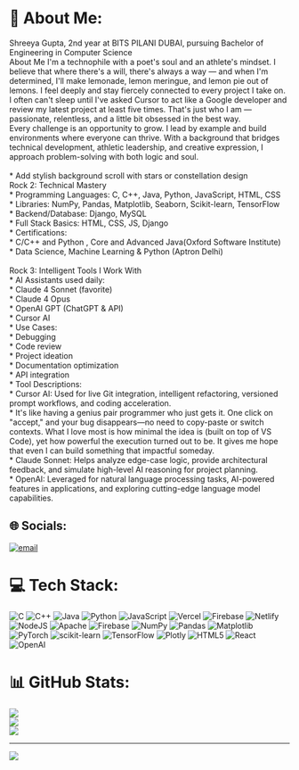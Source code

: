 # 💫 About Me:
Shreeya Gupta, 2nd year at BITS PILANI DUBAI, pursuing Bachelor of Engineering in Computer  Science <br>About Me I'm a technophile with a poet's soul and an athlete's mindset. I believe that where there's a will, there's always a way — and when I'm determined, I'll make lemonade, lemon meringue, and lemon pie out of lemons. I feel deeply and stay fiercely connected to every project I take on.<br>I often can't sleep until I've asked Cursor to act like a Google developer and review my latest project at least five times. That's just who I am — passionate, relentless, and a little bit obsessed in the best way.<br>Every challenge is an opportunity to grow. I lead by example and build environments where everyone can thrive. With a background that bridges technical development, athletic leadership, and creative expression, I approach problem-solving with both logic and soul.<br><br>* Add stylish background scroll with stars or constellation design<br>Rock 2: Technical Mastery<br>* Programming Languages: C, C++, Java, Python, JavaScript, HTML, CSS<br>* Libraries: NumPy, Pandas, Matplotlib, Seaborn, Scikit-learn, TensorFlow<br>* Backend/Database: Django, MySQL<br>* Full Stack Basics: HTML, CSS, JS, Django<br>* Certifications:<br>    * C/C++ and Python , Core and Advanced Java(Oxford Software Institute)<br>    * Data Science, Machine Learning & Python (Aptron Delhi)<br><br>Rock 3: Intelligent Tools I Work With<br>* AI Assistants used daily:<br>    * Claude 4 Sonnet (favorite)<br>    * Claude 4 Opus<br>    * OpenAI GPT (ChatGPT & API)<br>    * Cursor AI<br>* Use Cases:<br>    * Debugging<br>    * Code review<br>    * Project ideation<br>    * Documentation optimization<br>    * API integration<br>* Tool Descriptions:<br>    * Cursor AI: Used for live Git integration, intelligent refactoring, versioned prompt workflows, and coding acceleration.<br>*  It's like having a genius pair programmer who just gets it. One click on "accept," and your bug disappears—no need to copy-paste or switch contexts. What I love most is how minimal the idea is (built on top of VS Code), yet how powerful the execution turned out to be. It gives me hope that even I can build something that impactful someday.<br>    * Claude Sonnet: Helps analyze edge-case logic, provide architectural feedback, and simulate high-level AI reasoning for project planning.<br>    * OpenAI: Leveraged for natural language processing tasks, AI-powered features in applications, and exploring cutting-edge language model capabilities.


## 🌐 Socials:
[![email](https://img.shields.io/badge/Email-D14836?logo=gmail&logoColor=white)](mailto:shreeya.gupta2006@gmail.com) 

# 💻 Tech Stack:
![C](https://img.shields.io/badge/c-%2300599C.svg?style=for-the-badge&logo=c&logoColor=white) ![C++](https://img.shields.io/badge/c++-%2300599C.svg?style=for-the-badge&logo=c%2B%2B&logoColor=white) ![Java](https://img.shields.io/badge/java-%23ED8B00.svg?style=for-the-badge&logo=openjdk&logoColor=white) ![Python](https://img.shields.io/badge/python-3670A0?style=for-the-badge&logo=python&logoColor=ffdd54) ![JavaScript](https://img.shields.io/badge/javascript-%23323330.svg?style=for-the-badge&logo=javascript&logoColor=%23F7DF1E) ![Vercel](https://img.shields.io/badge/vercel-%23000000.svg?style=for-the-badge&logo=vercel&logoColor=white) ![Firebase](https://img.shields.io/badge/firebase-%23039BE5.svg?style=for-the-badge&logo=firebase) ![Netlify](https://img.shields.io/badge/netlify-%23000000.svg?style=for-the-badge&logo=netlify&logoColor=#00C7B7) ![NodeJS](https://img.shields.io/badge/node.js-6DA55F?style=for-the-badge&logo=node.js&logoColor=white) ![Apache](https://img.shields.io/badge/apache-%23D42029.svg?style=for-the-badge&logo=apache&logoColor=white) ![Firebase](https://img.shields.io/badge/firebase-a08021?style=for-the-badge&logo=firebase&logoColor=ffcd34) ![NumPy](https://img.shields.io/badge/numpy-%23013243.svg?style=for-the-badge&logo=numpy&logoColor=white) ![Pandas](https://img.shields.io/badge/pandas-%23150458.svg?style=for-the-badge&logo=pandas&logoColor=white) ![Matplotlib](https://img.shields.io/badge/Matplotlib-%23ffffff.svg?style=for-the-badge&logo=Matplotlib&logoColor=black) ![PyTorch](https://img.shields.io/badge/PyTorch-%23EE4C2C.svg?style=for-the-badge&logo=PyTorch&logoColor=white) ![scikit-learn](https://img.shields.io/badge/scikit--learn-%23F7931E.svg?style=for-the-badge&logo=scikit-learn&logoColor=white) ![TensorFlow](https://img.shields.io/badge/TensorFlow-%23FF6F00.svg?style=for-the-badge&logo=TensorFlow&logoColor=white) ![Plotly](https://img.shields.io/badge/Plotly-%233F4F75.svg?style=for-the-badge&logo=plotly&logoColor=white) ![HTML5](https://img.shields.io/badge/html5-%23E34F26.svg?style=for-the-badge&logo=html5&logoColor=white) ![React](https://img.shields.io/badge/react-%2320232a.svg?style=for-the-badge&logo=react&logoColor=%2361DAFB) ![OpenAI](https://img.shields.io/badge/OpenAI-%23412991.svg?style=for-the-badge&logo=openai&logoColor=white)

# 📊 GitHub Stats:
![](https://github-readme-stats.vercel.app/api?username=Shreeya1-pixel&theme=dark&hide_border=false&include_all_commits=false&count_private=false)<br/>
![](https://nirzak-streak-stats.vercel.app/?user=Shreeya1-pixel&theme=dark&hide_border=false)<br/>
![](https://github-readme-stats.vercel.app/api/top-langs/?username=Shreeya1-pixel&theme=dark&hide_border=false&include_all_commits=false&count_private=false&layout=compact)

---
[![](https://visitcount.itsvg.in/api?id=Shreeya1-pixel&icon=0&color=0)](https://visitcount.itsvg.in)

<!-- Proudly created with GPRM ( https://gprm.itsvg.in ) -->
